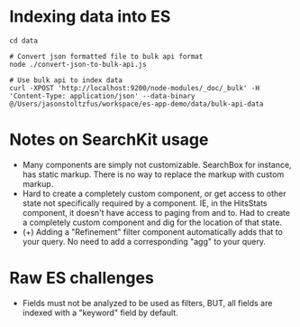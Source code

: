 # Indexing data into ES

```shell
cd data

# Convert json formatted file to bulk api format
node ./convert-json-to-bulk-api.js

# Use bulk api to index data
curl -XPOST 'http://localhost:9200/node-modules/_doc/_bulk' -H 'Content-Type: application/json' --data-binary @/Users/jasonstoltzfus/workspace/es-app-demo/data/bulk-api-data
```

# Notes on SearchKit usage

- Many components are simply not customizable. SearchBox for instance, has static markup. There is no way to replace
  the markup with custom markup.
- Hard to create a completely custom component, or get access to other state not specifically required
  by a component. IE, in the HitsStats component, it doesn't have access to paging
  from and to. Had to create a completely custom component and dig for the location of that
  state.
- (+) Adding a "Refinement" filter component automatically adds that to your query. No need to
  add a corresponding "agg" to your query.

# Raw ES challenges

- Fields must not be analyzed to be used as filters, BUT, all fields are indexed with
  a "keyword" field by default.
